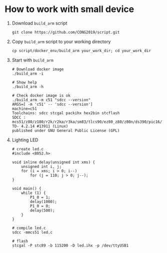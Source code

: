 # How to work with small device

1. Download `build_arm` script

   ```shell
   git clone https://github.com/CONG2019/script.git
   ```

2. Copy `build_arm` script to your working directory

   ```shell
   cp script/docker_env/build_arm your_work_dir; cd your_work_dir
   ```

3. Start with `build_arm`

   ```shell
   # Download docker image
   ./build_arm -i
   
   # Show help
   ./build_arm -h
   
   # Check docker image is ok
   ./build_arm -m c51 "sdcc --version"                                                 
   ARGS=[ -m 'c51' -- 'sdcc --version']
   machine=c51
   Toolchains: sdcc stcgal packihx hex2bin stcflash
   SDCC : mcs51/z80/z180/r2k/r2ka/r3ka/sm83/tlcs90/ez80_z80/z80n/ds390/pic16/pic14/TININative/ds400/hc08/s08/stm8/pdk13/pdk14/pdk15/mos6502 TD- 4.2.14 #13911 (Linux)
   published under GNU General Public License (GPL)
   ```

4. Lighting LED

   ```shell
   # create led.c
   #include <8052.h>
   
   void inline delay(unsigned int xms) {
       unsigned int i, j;
       for (i = xms; i > 0; i--)
           for (j = 110; j > 0; j--);
   }
   
   void main() {
       while (1) {
           P1_0 = 1;
           delay(1000);
           P1_0 = 0;
           delay(500);
       }
   }
   
   # compile led.c
   sdcc -mmcs51 led.c
   
   # flash
   stcgal -P stc89 -b 115200 -D led.ihx -p /dev/ttyUSB1
   ```

   